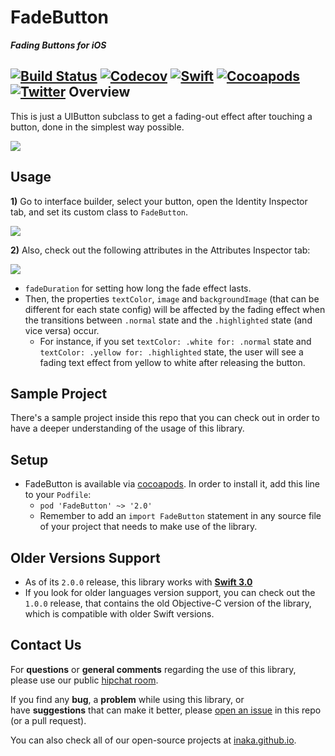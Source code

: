 FadeButton
============
***Fading Buttons for iOS***

[![Build Status](https://api.travis-ci.org/inaka/FadeButton.svg)](https://travis-ci.org/inaka/FadeButton) [![Codecov](https://codecov.io/gh/inaka/FadeButton/branch/master/graph/badge.svg)](https://codecov.io/gh/inaka/jayme) [![Swift](https://img.shields.io/badge/Swift-3.0-orange.svg?style=flat)](https://swift.org/) [![Cocoapods](https://img.shields.io/cocoapods/v/FadeButton.svg)](http://cocoadocs.org/docsets/Jayme) [![Twitter](https://img.shields.io/badge/twitter-@inaka-blue.svg?style=flat)](http://twitter.com/inaka)
Overview
--------
This is just a UIButton subclass to get a fading-out effect after touching a button, done in the simplest way possible.

<img src="https://raw.githubusercontent.com/inaka/FadeButton/master/Images/FadeButton.gif"/>

Usage
-----
**1)** Go to interface builder, select your button, open the Identity Inspector tab, and set its custom class to `FadeButton`.

<img src="https://raw.githubusercontent.com/inaka/IKFadeButton/master/Assets/V2/screenshot1.png"/>

**2)** Also, check out the following attributes in the Attributes Inspector tab:

<img src="https://raw.githubusercontent.com/inaka/IKFadeButton/master/Assets/V2/screenshot2.png"/>

- `fadeDuration` for setting how long the fade effect lasts.
- Then, the properties `textColor`, `image` and `backgroundImage` (that can be different for each state config) will be affected by the fading effect when the transitions between `.normal` state and the `.highlighted` state (and vice versa) occur.
  - For instance, if you set `textColor: .white for: .normal` state and `textColor: .yellow for: .highlighted` state, the user will see a fading text effect from yellow to white after releasing the button.

Sample Project
-------
There's a sample project inside this repo that you can check out in order to have a deeper understanding of the usage of this library.

## Setup

- FadeButton is available via [cocoapods](http://cocoapods.org/). In order to install it, add this line to your `Podfile`:
  - `pod 'FadeButton' ~> '2.0'`
  - Remember to add an `import FadeButton` statement in any source file of your project that needs to make use of the library.

## Older Versions Support

- As of its `2.0.0` release, this library works with [**Swift 3.0**](https://swift.org/blog/swift-3-0-released/)
- If you look for older languages version support, you can check out the `1.0.0` release, that contains the old Objective-C version of the library, which is compatible with older Swift versions.

## Contact Us

For **questions** or **general comments** regarding the use of this library, please use our public [hipchat room](http://inaka.net/hipchat).

If you find any **bug**, a **problem** while using this library, or have **suggestions** that can make it better, please [open an issue](https://github.com/inaka/FadeButton/issues/new) in this repo (or a pull request).

You can also check all of our open-source projects at [inaka.github.io](https://github.com/inaka/Jayme/blob/master/inaka.github.io).